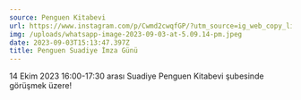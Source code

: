 ```yaml
---
source: Penguen Kitabevi
url: https://www.instagram.com/p/Cwmd2cwqfGP/?utm_source=ig_web_copy_link&igshid=MzRlODBiNWFlZA==
img: /uploads/whatsapp-image-2023-09-03-at-5.09.14-pm.jpeg
date: 2023-09-03T15:13:47.397Z
title: Penguen Suadiye İmza Günü
---
```

14 Ekim 2023 16:00-17:30 arası Suadiye Penguen Kitabevi şubesinde görüşmek üzere!